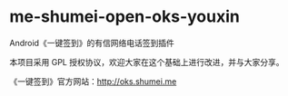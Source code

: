 me-shumei-open-oks-youxin
=========================
Android《一键签到》的有信网络电话签到插件

本项目采用 GPL 授权协议，欢迎大家在这个基础上进行改进，并与大家分享。

《一键签到》官方网站：<http://oks.shumei.me>